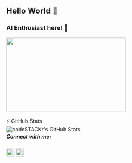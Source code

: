 ## Hello World 👋
### AI Enthusiast here! 🤖

<img src = "https://media.giphy.com/media/SKab6E8Qeg7sY/giphy.gif" width="320" height="200"> <summary>:zap: GitHub Stats</summary>
                                                                                              <img align="left" alt="codeSTACKr's GitHub Stats" src="https://github-readme-stats.codestackr.vercel.app/api?username=lucky-verma&show_icons=true&hide_border=true" />

##### Connect with me: 

[<img align="left" alt="codeSTACKr | Twitter" width="22px" src="https://cdn.jsdelivr.net/npm/simple-icons@v3/icons/twitter.svg" />][twitter]
[<img align="left" alt="codeSTACKr | LinkedIn" width="22px" src="https://cdn.jsdelivr.net/npm/simple-icons@v3/icons/linkedin.svg" />][linkedin]

[linkedin]: https://www.linkedin.com/in/lucky-verma/
[twitter]: https://twitter.com/luckieverma
